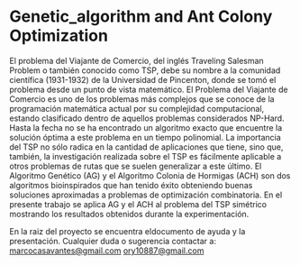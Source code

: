 # Genetic_algorithm and Ant Colony Optimization

 El problema del Viajante de Comercio, del inglés Traveling Salesman Problem o también conocido como TSP, 
 debe su nombre a la comunidad científica (1931-1932) de la Universidad de Pincenton, donde se tomó el problema
 desde un punto de vista matemático. El Problema del Viajante de Comercio es uno de los problemas más complejos 
 que se conoce de la programación matemática actual por su complejidad computacional, estando clasificado dentro 
 de aquellos problemas considerados NP-Hard. Hasta la fecha no se ha encontrado un algoritmo exacto que encuentre 
 la solución óptima a este problema en un tiempo polinomial. La importancia del TSP no sólo radica en la cantidad 
 de aplicaciones que tiene, sino que, también, la investigación realizada sobre el TSP es fácilmente aplicable a 
 otros problemas de rutas que se suelen generalizar a este último. El Algoritmo Genético (AG) y el Algoritmo 
 Colonia de Hormigas (ACH) son dos algoritmos bioinspirados que han tenido éxito obteniendo buenas soluciones 
 aproximadas a problemas de optimización combinatoria. En el presente trabajo se aplica AG y el ACH al problema del 
 TSP simétrico mostrando los resultados obtenidos durante la experimentación.  
 
 En la raiz del proyecto se encuentra eldocumento de ayuda y la presentación.
 Cualquier duda o sugerencia contactar a: 
 marcocasavantes@gmail.com 
 ory10887@gmail.com 

